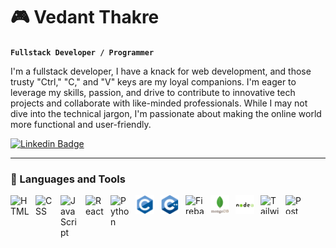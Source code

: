 # 🎮  Vedant Thakre
 
**`Fullstack Developer / Programmer`**

I'm a fullstack developer, I have a knack for web development, and those trusty "Ctrl," "C," and "V" keys are my loyal companions. I'm eager to leverage my skills, passion, and drive to contribute to innovative tech projects and collaborate with like-minded professionals. While I may not dive into the technical jargon, I'm passionate about making the online world more functional and user-friendly.

[![Linkedin Badge](https://img.shields.io/badge/-Linkedin-blue?style=flat-square&logo=Linkedin&logoColor=white&link=https://www.linkedin.com/in/ved-thakre/)](https://www.linkedin.com/in/ved-thakre/)

---

### 🧰 Languages and Tools


<img align="left" alt="HTML" width="30px" style="padding-right:10px;" src="https://cdn.jsdelivr.net/gh/devicons/devicon/icons/html5/html5-plain.svg" />
<img align="left" alt="CSS" width="30px" style="padding-right:10px;" src="https://cdn.jsdelivr.net/gh/devicons/devicon/icons/css3/css3-plain.svg" />
<img align="left" alt="JavaScript" width="30px" style="padding-right:10px;" src="https://cdn.jsdelivr.net/gh/devicons/devicon/icons/javascript/javascript-plain.svg" />
<img align="left" alt="React" width="30px" style="padding-right:10px;" src="https://cdn.jsdelivr.net/gh/devicons/devicon/icons/react/react-original.svg" />
<img align="left" alt="Python" width="30px" style="padding-right:10px;" src="https://cdn.jsdelivr.net/gh/devicons/devicon/icons/python/python-plain.svg" />
<img align="left" alt="C" width="30px" style="padding-right:10px;" width="30" height="30"
 src="https://raw.githubusercontent.com/devicons/devicon/master/icons/c/c-original.svg" />
<img align="left" alt="C++" width="30px" style="padding-right:10px;" width="30" height="30"  src="https://raw.githubusercontent.com/devicons/devicon/master/icons/cplusplus/cplusplus-original.svg"/>
<img align="left" alt="Firebase" width="30px" style="padding-right:10px;" width="30" height="30"
 src="https://www.vectorlogo.zone/logos/firebase/firebase-icon.svg" />
<img align="left" alt="MongoDB" width="30px" style="padding-right:10px;" width="30" height="30" 
 src="https://raw.githubusercontent.com/devicons/devicon/master/icons/mongodb/mongodb-original-wordmark.svg" />
<img align="left" alt="Node Js" width="30px" style="padding-right:10px;" width="30" height="30" 
 src="https://raw.githubusercontent.com/devicons/devicon/master/icons/nodejs/nodejs-original-wordmark.svg" />
<img align="left" alt="Tailwind" width="30px" style="padding-right:10px;" width="30" height="30"
 src="https://www.vectorlogo.zone/logos/tailwindcss/tailwindcss-icon.svg" />
<img align="left" alt="Postman" width="30px" style="padding-right:10px;" width="30" height="30"
 src="https://www.vectorlogo.zone/logos/getpostman/getpostman-icon.svg" /> 
<br />

#
